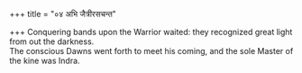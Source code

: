 +++
title = "०४ अभि जैत्रीरसचन्त"

+++
Conquering bands upon the Warrior waited: they recognized great light from out the darkness.  
     The conscious Dawns went forth to meet his coming, and the sole Master of the kine was Indra.